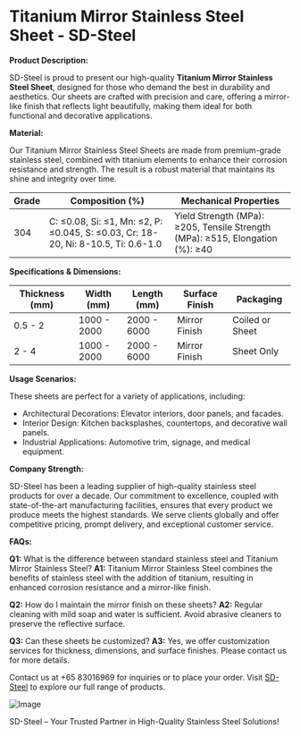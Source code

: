 # Titanium Mirror Stainless Steel Sheet - SD-Steel

**Product Description:**

SD-Steel is proud to present our high-quality **Titanium Mirror Stainless Steel Sheet**, designed for those who demand the best in durability and aesthetics. Our sheets are crafted with precision and care, offering a mirror-like finish that reflects light beautifully, making them ideal for both functional and decorative applications.

**Material:**

Our Titanium Mirror Stainless Steel Sheets are made from premium-grade stainless steel, combined with titanium elements to enhance their corrosion resistance and strength. The result is a robust material that maintains its shine and integrity over time.

| Grade | Composition (%) | Mechanical Properties |
|-------|-----------------|------------------------|
| 304   | C: ≤0.08, Si: ≤1, Mn: ≤2, P: ≤0.045, S: ≤0.03, Cr: 18-20, Ni: 8-10.5, Ti: 0.6-1.0 | Yield Strength (MPa): ≥205, Tensile Strength (MPa): ≥515, Elongation (%): ≥40 |

**Specifications & Dimensions:**

| Thickness (mm) | Width (mm) | Length (mm) | Surface Finish | Packaging |
|----------------|------------|-------------|----------------|----------|
| 0.5 - 2        | 1000 - 2000| 2000 - 6000 | Mirror Finish  | Coiled or Sheet |
| 2 - 4          | 1000 - 2000| 2000 - 6000 | Mirror Finish  | Sheet Only |

**Usage Scenarios:**

These sheets are perfect for a variety of applications, including:

- Architectural Decorations: Elevator interiors, door panels, and facades.
- Interior Design: Kitchen backsplashes, countertops, and decorative wall panels.
- Industrial Applications: Automotive trim, signage, and medical equipment.

**Company Strength:**

SD-Steel has been a leading supplier of high-quality stainless steel products for over a decade. Our commitment to excellence, coupled with state-of-the-art manufacturing facilities, ensures that every product we produce meets the highest standards. We serve clients globally and offer competitive pricing, prompt delivery, and exceptional customer service.

**FAQs:**

**Q1:** What is the difference between standard stainless steel and Titanium Mirror Stainless Steel?
**A1:** Titanium Mirror Stainless Steel combines the benefits of stainless steel with the addition of titanium, resulting in enhanced corrosion resistance and a mirror-like finish.

**Q2:** How do I maintain the mirror finish on these sheets?
**A2:** Regular cleaning with mild soap and water is sufficient. Avoid abrasive cleaners to preserve the reflective surface.

**Q3:** Can these sheets be customized?
**A3:** Yes, we offer customization services for thickness, dimensions, and surface finishes. Please contact us for more details.

Contact us at +65 83016969 for inquiries or to place your order. Visit [SD-Steel](https://sd-steel.com) to explore our full range of products.

![Image](https://github.com/user-attachments/assets/2567258e-e124-4816-932d-1809bd27ef0b)

SD-Steel – Your Trusted Partner in High-Quality Stainless Steel Solutions!
